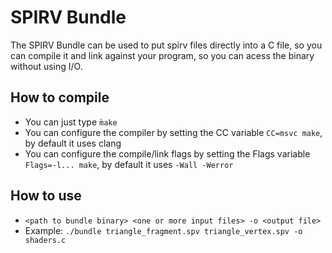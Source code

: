 # SPIRV Bundle
The SPIRV Bundle can be used to put spirv files directly into a C file, so you can compile it and link against your program, so you can acess the binary without using I/O.

## How to compile
- You can just type `m̀ake`
- You can configure the compiler by setting the CC variable `CC=msvc make`, by default it uses clang
- You can configure the compile/link flags by setting the Flags variable `Flags=-l... make`, by default it uses `-Wall -Werror`

## How to use
- `<path to bundle binary> <one or more input files> -o <output file>`
- Example: `./bundle triangle_fragment.spv triangle_vertex.spv -o shaders.c`
